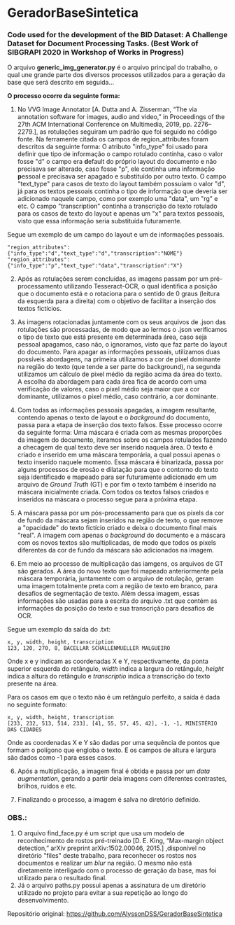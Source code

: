 # GeradorBaseSintetica
### Code used for the development of the BID Dataset: A Challenge Dataset for Document Processing Tasks. (Best Work of SIBGRAPI 2020 in Workshop of Works in Progress)

O arquivo **generic_img_generator.py** é o arquivo principal do trabalho, o qual une grande parte dos diversos processos utilizados para a geração da base que será descrito em seguida...

**O processo ocorre da seguinte forma:**
1. No VVG Image Annotator [A. Dutta and A. Zisserman, “The via annotation software for images, audio and video,” in Proceedings of the 27th ACM International Conference on Multimedia, 2019, pp. 2276–2279.], as rotulações seguiram um padrão que foi seguido no código fonte. Na ferramente citada os campos de region_attributes foram descritos da seguinte forma: O atributo "info_type" foi usado para definir que tipo de informação o campo rotulado continha, caso o valor fosse "d" o campo era **d**efault do próprio layout do documento e não precisava ser alterado, caso fosse "p", ele continha uma informação **p**essoal e precisava ser apagado e substituído por outro texto. O campo "text_type" para casos de texto do layout também possuíam o valor "d", já para os textos pessoais continha o tipo de informação que deveria ser adicionado naquele campo, como por exemplo uma "data", um "rg" e etc. O campo "transcription" continha a transcrição do texto rotulado para os casos de texto do layout e apenas um "x" para textos pessoais, visto que essa informação seria substituída futuramente. 

Segue um exemplo de um campo do layout e um de informações pessoais.

``` "region_attributes": {"info_type":"d","text_type":"d","transcription":"NOME"} ``` <br/>
``` "region_attributes":{"info_type":"p","text_type":"data","transcription":"X"} ```

2. Após as rotulações serem concluídas, as imagens passam por um pré-processamento utilizando Tesseract-OCR, o qual identifica a posição que o documento está e o rotaciona para o sentido de 0 graus (leitura da esquerda para a direita) com o objetivo de facilitar a inserção dos textos fictícios.

3. As imagens rotacionadas juntamente com os seus arquivos de .json das rotulações são processadas, de modo que ao lermos o .json verificamos o tipo de texto que está presente em determinada área, caso seja pessoal apagamos, caso não, o ignoramos, visto que faz parte do layout do documento. Para apagar as informações pessoais, utilizamos duas possíveis abordagens, na primeira utilizamos a cor de pixel dominante na região do texto (que tende a ser parte do background), na segunda utilizamos um cálculo de pixel médio da região acima da área do texto. A escolha da abordagem para cada área fica de acordo com uma verificação de valores, caso o pixel médio seja maior que a cor dominante, utilizamos o pixel médio, caso contrário, a cor dominante.

4. Com todas as informações pessoais apagadas, a imagem resultante, contendo apenas o texto de layout e o *background* do documento, passa para a etapa de inserção dos texto falsos. Esse processo ocorre da seguinte forma: Uma máscara é criada com as mesmas proporções da imagem do documento, iteramos sobre os campos rotulados fazendo a checagem de qual texto deve ser inserido naquela área. O texto é criado e inserido em uma máscara temporária, a qual possui apenas o texto inserido naquele momento. Essa máscara é binarizada, passa por alguns processos de erosão e dilatação para que o contorno do texto seja identificado e mapeado para ser futuramente adicionado em um arquivo de *Ground Truth* (GT) e por fim o texto também é inserido na máscara inicialmente criada. Com todos os textos falsos criados e inseridos na máscara o processo segue para a próxima etapa.

5. A máscara passa por um pós-processamento para que os pixels da cor de fundo da máscara sejam inseridos na região de texto, o que remove a "opacidade" do texto fictício criado e deixa o documento final mais "real". A imagem com apenas o *background* do documento e a máscara com os novos textos são multiplicadas, de modo que todos os pixels diferentes da cor de fundo da máscara são adicionados na imagem.

6. Em meio ao processo de multiplicação das iamgens, os arquivos de GT são gerados. A área do novo texto que foi mapeado anteriormente pela máscara temporária, juntamente com o arquivo de rotulação, geram uma imagem totalmente preta com a região de texto em branco, para desafios de segmentação de texto. Além dessa imagem, essas informações são usadas para a escrita do arquivo .txt que contém as informações da posição do texto e sua transcrição para desafios de OCR.

Segue um exemplo da saída do .txt:

```x, y, width, height, transcription```<br/>
```123, 120, 270, 8, BACELLAR SCHALLENMUELLER MALGUEIRO```

Onde x e y indicam as coordenadas X e Y, respectivamente, da ponta superior esquerda do retângulo, *width* indica a largura do retângulo, *height* indica a altura do retângulo e *transcriptio* indica a transcrição do texto presente na área.

Para os casos em que o texto não é um retângulo perfeito, a saída é dada no seguinte formato:

```x, y, width, height, transcription```<br/>
```[233, 232, 513, 514, 233], [41, 55, 57, 45, 42], -1, -1, MINISTÉRIO DAS CIDADES```

Onde as coordenadas X e Y são dadas por uma sequência de pontos que formam o polígono que engloba o texto. E os campos de altura e largura são dados como -1 para esses casos.

6. Após a multiplicação, a imagem final é obtida e passa por um *data augmentation*, gerando a partir dela imagens com diferentes contrastes, brilhos, ruídos e etc.

7. Finalizando o processo, a imagem é salva no diretório definido.


### OBS.:
1. O arquivo find_face.py é um script que usa um modelo de reconhecimento de rostos pré-treinado [D. E. King, “Max-margin object detection,” arXiv preprint arXiv:1502.00046, 2015.] ,disponível no diretório "files" deste trabalho, para reconhecer os rostos nos documentos e realizar um *blur* na região. O mesmo não está diretamente interligado com o processo de geração da base, mas foi utilizado para o resultado final.
2. Já o arquivo paths.py possui apenas a assinatura de um diretório utilizado no projeto para evitar a sua repetição ao longo do desenvolvimento. 

Repositório original: https://github.com/AlyssonDSS/GeradorBaseSintetica